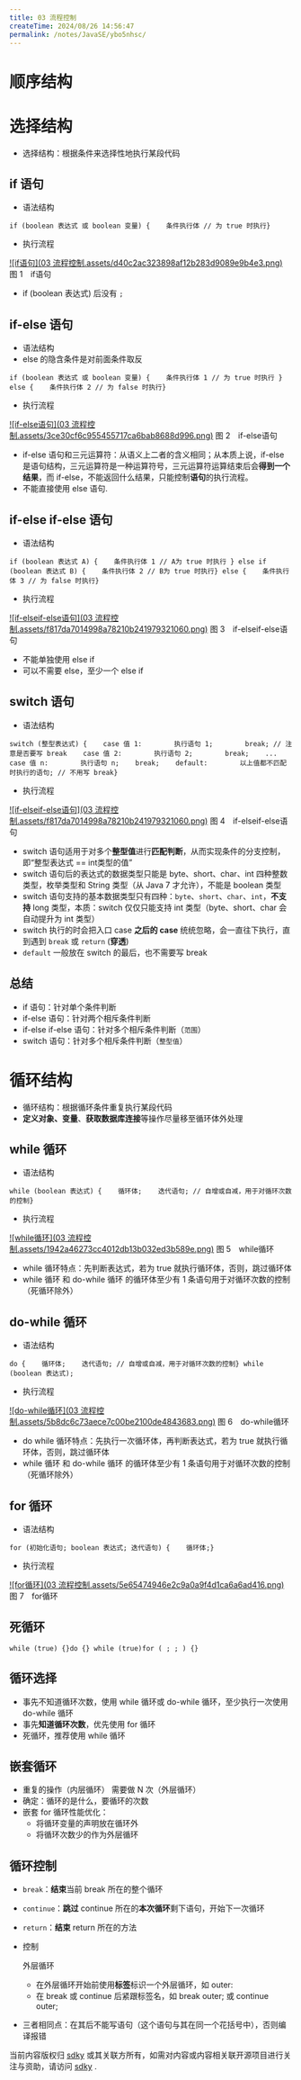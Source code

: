 ```yaml
---
title: 03 流程控制
createTime: 2024/08/26 14:56:47
permalink: /notes/JavaSE/ybo5nhsc/
---
```

# 顺序结构

# 选择结构

* 选择结构：根据条件来选择性地执行某段代码

## if 语句

* 语法结构

```
if (boolean 表达式 或 boolean 变量) {    条件执行体 // 为 true 时执行}
```

* 执行流程

[![if语句](03 流程控制.assets/d40c2ac323898af12b283d9089e9b4e3.png)](https://sdky.gitee.io/img/if语句.png)
图 1 if语句

* if (boolean 表达式) 后没有 `;`

## if-else 语句

* 语法结构
* else 的隐含条件是对前面条件取反

```
if (boolean 表达式 或 boolean 变量) {    条件执行体 1 // 为 true 时执行 } else {    条件执行体 2 // 为 false 时执行}
```

* 执行流程

[![if-else语句](03 流程控制.assets/3ce30cf6c955455717ca6bab8688d996.png)](https://sdky.gitee.io/img/if-else语句.png)
图 2 if-else语句

* if-else 语句和三元运算符：从语义上二者的含义相同；从本质上说，if-else 是语句结构，三元运算符是一种运算符号，三元运算符运算结束后会**得到一个结果**，而 if-else，不能返回什么结果，只能控制**语句**的执行流程。
* 不能直接使用 else 语句.

## if-else if-else 语句

* 语法结构

```
if (boolean 表达式 A) {    条件执行体 1 // A为 true 时执行 } else if (boolean 表达式 B) {    条件执行体 2 // B为 true 时执行} else {    条件执行体 3 // 为 false 时执行}
```

* 执行流程

[![if-elseif-else语句](03 流程控制.assets/f817da7014998a78210b241979321060.png)](https://sdky.gitee.io/img/if-elseif-else语句.png)
图 3 if-elseif-else语句

* 不能单独使用 else if
* 可以不需要 else，至少一个 else if

## switch 语句

* 语法结构

```
switch (整型表达式) {    case 值 1:        执行语句 1;        break; // 注意是否要写 break    case 值 2:        执行语句 2;        break;    ...    case 值 n:        执行语句 n;    break;    default:        以上值都不匹配时执行的语句; // 不用写 break}
```

* 执行流程

[![if-elseif-else语句](03 流程控制.assets/f817da7014998a78210b241979321060.png)](https://sdky.gitee.io/img/if-elseif-else语句.png)
图 4 if-elseif-else语句

* switch 语句适用于对多个**整型值**进行**匹配判断**，从而实现条件的分支控制，即“整型表达式 == int类型的值”
* switch 语句后的表达式的数据类型只能是 byte、short、char、int 四种整数类型，枚举类型和 String 类型（从 Java 7 才允许），不能是 boolean 类型
* switch 语句支持的基本数据类型只有四种：`byte`、`short`、`char`、`int`，**不支持** long 类型，本质：switch 仅仅只能支持 int 类型（byte、short、char 会自动提升为 int 类型）
* switch 执行的时会把入口 case **之后的 case** 统统忽略，会一直往下执行，直到遇到 `break` 或 `return` (**穿透**)
* `default` 一般放在 switch 的最后，也不需要写 break

## 总结

* if 语句：针对单个条件判断
* if-else 语句：针对两个相斥条件判断
* if-else if-else 语句：针对多个相斥条件判断（`范围`）
* switch 语句：针对多个相斥条件判断（`整型值`）

# 循环结构

* 循环结构：根据循环条件重复执行某段代码
* **定义对象、变量**、**获取数据库连接**等操作尽量移至循环体外处理

## while 循环

* 语法结构

```
while (boolean 表达式) {    循环体;    迭代语句; // 自增或自减，用于对循环次数的控制}
```

* 执行流程

[![while循环](03 流程控制.assets/1942a46273cc4012db13b032ed3b589e.png)](https://sdky.gitee.io/img/while循环.png)
图 5 while循环

* while 循环特点：先判断表达式，若为 true 就执行循环体，否则，跳过循环体
* while 循环 和 do-while 循环 的循环体至少有 1 条语句用于对循环次数的控制（死循环除外）

## do-while 循环

* 语法结构

```
do {    循环体;    迭代语句; // 自增或自减，用于对循环次数的控制} while (boolean 表达式);
```

* 执行流程

[![do-while循环](03 流程控制.assets/5b8dc6c73aece7c00be2100de4843683.png)](https://sdky.gitee.io/img/do-while循环.png)
图 6 do-while循环

* do while 循环特点：先执行一次循环体，再判断表达式，若为 true 就执行循环体，否则，跳过循环体
* while 循环 和 do-while 循环 的循环体至少有 1 条语句用于对循环次数的控制（死循环除外）

## for 循环

* 语法结构

```
for (初始化语句; boolean 表达式; 迭代语句) {    循环体;}
```

* 执行流程

[![for循环](03 流程控制.assets/5e65474946e2c9a0a9f4d1ca6a6ad416.png)](https://sdky.gitee.io/img/for循环.png)
图 7 for循环

## 死循环

```
while (true) {}do {} while (true)for ( ; ; ) {}
```

## 循环选择

* 事先不知道循环次数，使用 while 循环或 do-while 循环，至少执行一次使用 do-while 循环
* 事先**知道循环次数**，优先使用 for 循环
* 死循环，推荐使用 while 循环

## 嵌套循环

* 重复的操作（内层循环） 需要做 N 次（外层循环）
* 确定：循环的是什么，要循环的次数
* 嵌套 for 循环性能优化：
	* 将循环变量的声明放在循环外
	* 将循环次数少的作为外层循环

## 循环控制

* `break`：**结束**当前 break 所在的整个循环

* `continue`：**跳过** continue 所在的**本次循环**剩下语句，开始下一次循环

* `return`：**结束** return 所在的方法

* 控制

	外层循环

	* 在外层循环开始前使用**标签**标识一个外层循环，如 outer:
	* 在 break 或 continue 后紧跟标签名，如 break outer; 或 continue outer;

* 三者相同点：在其后不能写语句（这个语句与其在同一个花括号中），否则编译报错

当前内容版权归 [sdky](https://sdky.gitee.io/) 或其关联方所有，如需对内容或内容相关联开源项目进行关注与资助，请访问 [sdky](https://sdky.gitee.io/) .